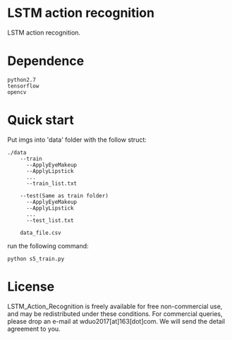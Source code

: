 # LSTM action recognition

LSTM action recognition.

# Dependence

```
python2.7
tensorflow
opencv
```

# Quick start

Put imgs into 'data' folder with the follow struct:

```
./data
	--train
	  --ApplyEyeMakeup
	  --ApplyLipstick
	  ...
	  --train_list.txt
	  
	--test(Same as train folder)
	  --ApplyEyeMakeup
	  --ApplyLipstick
	  ...
	  --test_list.txt
	
	data_file.csv
```

run the following command:

```
python s5_train.py
```

# License

LSTM_Action_Recognition is freely available for free non-commercial use, and may be redistributed under these conditions. For commercial queries, please drop an e-mail at wduo2017[at]163[dot]com. We will send the detail agreement to you.